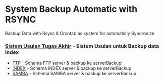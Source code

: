 # System Backup Automatic with RSYNC
Backup Data with Rsync &amp; Crontab as system for automaticly Syncronize 

### [Sistem Usulan Tugas Akhir](https://github.com/moeslimdecoded/paket-backup-server/blob/master/diagram-schema-topologi.pdf) - Sistem Usulan untuk Backup data Index
- [FTP](https://github.com/moeslimdecoded/paket-backup-server/blob/master/diagram-schema-FTP.pdf) - Schema FTP server & backup ke serverBackup
- [INDEX](https://github.com/moeslimdecoded/paket-backup-server/blob/master/diagram-schema-INDEX.pdf) - Schema INDEX server & backup ke serverBackup
- [SAMBA](https://github.com/moeslimdecoded/paket-backup-server/blob/master/diagram-schema-SAMBA.pdf) - Schema SAMBA server & backup ke serverBackup
